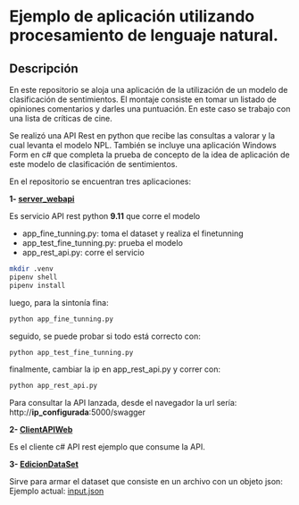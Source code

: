 # Ejemplo de aplicación utilizando procesamiento de lenguaje natural.

## Descripción
En este repositorio se aloja una aplicación de la utilización de un modelo de clasificación de sentimientos. El montaje consiste en tomar un listado de opiniones comentarios y darles una puntuación. En este caso se trabajo con una lista de críticas de cine.

Se realizó una API Rest en python que recibe las consultas a valorar y la cual levanta el modelo NPL. También se incluye una aplicación Windows Form en c# que completa la prueba de concepto de la idea de aplicación de este modelo de clasificación de sentimientos.

En el repositorio se encuentran tres aplicaciones:

**1- <a href="https://github.com/fernandofilipuzzi-utn/EjemplosNPLApp/tree/main/SentimentalAppNPL/server_webapi">server_webapi</a>** 

Es servicio API rest python <b>9.11</b> que corre el modelo<br/>

* app_fine_tunning.py: toma el dataset y realiza el finetunning
* app_test_fine_tunning.py: prueba el modelo
* app_rest_api.py: corre el servicio

```bash
mkdir .venv
pipenv shell
pipenv install
```

luego, para la sintonía fina:

```bash
python app_fine_tunning.py
```

seguido, se puede probar si todo está correcto con:

```bash
python app_test_fine_tunning.py
```

finalmente, cambiar la ip en app_rest_api.py y correr con:

```bash
python app_rest_api.py
```

Para consultar la API lanzada, desde el navegador la url sería: <br>http://<b>ip_configurada</b>:5000/swagger


**2- <a href="https://github.com/fernandofilipuzzi-utn/EjemplosNPLApp/tree/main/SentimentalAppNPL/ClientAPIWeb">ClientAPIWeb</a>**

Es el cliente c# API rest ejemplo que consume la API.<br/>

**3- <a href="https://github.com/fernandofilipuzzi-utn/EjemplosNPLApp/tree/main/SentimentalAppNPL/EdicionDataSet">EdicionDataSet</a>**

Sirve para armar el dataset que consiste en un archivo con un objeto json: Ejemplo actual: <a href="https://github.com/fernandofilipuzzi-utn/EjemplosNPLApp/blob/main/SentimentalAppNPL/server_webapi/dataset/input.json">input.json</a>

